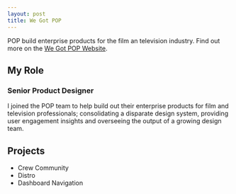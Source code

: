 ```yaml
---
layout: post
title: We Got POP
---
```


POP build enterprise products for the film an television industry.  Find out more on the [We Got POP Website](http://wwww.wegotpop.com).

## My Role 
### Senior Product Designer
I joined the POP team to help build out their enterprise products for film and television professionals; consolidating a disparate design system, providing user engagement insights and overseeing the output of a growing design team.

## Projects

* Crew Community
* Distro
* Dashboard Navigation